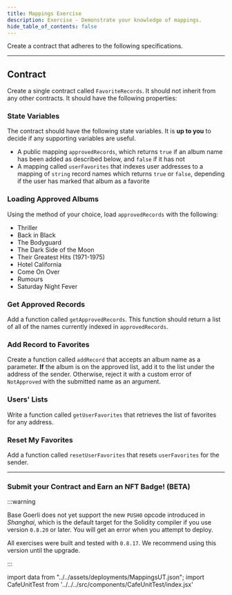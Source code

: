 ```yaml
---
title: Mappings Exercise
description: Exercise - Demonstrate your knowledge of mappings.
hide_table_of_contents: false
---
```


Create a contract that adheres to the following specifications.

---

## Contract

Create a single contract called `FavoriteRecords`. It should not inherit from any other contracts. It should have the following properties:

### State Variables

The contract should have the following state variables. It is **up to you** to decide if any supporting variables are useful.

- A public mapping `approvedRecords`, which returns `true` if an album name has been added as described below, and `false` if it has not
- A mapping called `userFavorites` that indexes user addresses to a mapping of `string` record names which returns `true` or `false`, depending if the user has marked that album as a favorite

### Loading Approved Albums

Using the method of your choice, load `approvedRecords` with the following:

- Thriller
- Back in Black
- The Bodyguard
- The Dark Side of the Moon
- Their Greatest Hits (1971-1975)
- Hotel California
- Come On Over
- Rumours
- Saturday Night Fever

### Get Approved Records

Add a function called `getApprovedRecords`. This function should return a list of all of the names currently indexed in `approvedRecords`.

### Add Record to Favorites

Create a function called `addRecord` that accepts an album name as a parameter. **If** the album is on the approved list, add it to the list under the address of the sender. Otherwise, reject it with a custom error of `NotApproved` with the submitted name as an argument.

### Users' Lists

Write a function called `getUserFavorites` that retrieves the list of favorites for any address.

### Reset My Favorites

Add a function called `resetUserFavorites` that resets `userFavorites` for the sender.

---

### Submit your Contract and Earn an NFT Badge! (BETA)

:::warning

Base Goerli does not yet support the new `PUSH0` opcode introduced in _Shanghai_, which is the default target for the Solidity compiler if you use version `0.8.20` or later. You will get an error when you attempt to deploy.

All exercises were built and tested with `0.8.17`. We recommend using this version until the upgrade.

:::

import data from "../../assets/deployments/MappingsUT.json";
import CafeUnitTest from '../../../src/components/CafeUnitTest/index.jsx'

<CafeUnitTest deployment={data} nftNum={5} />
